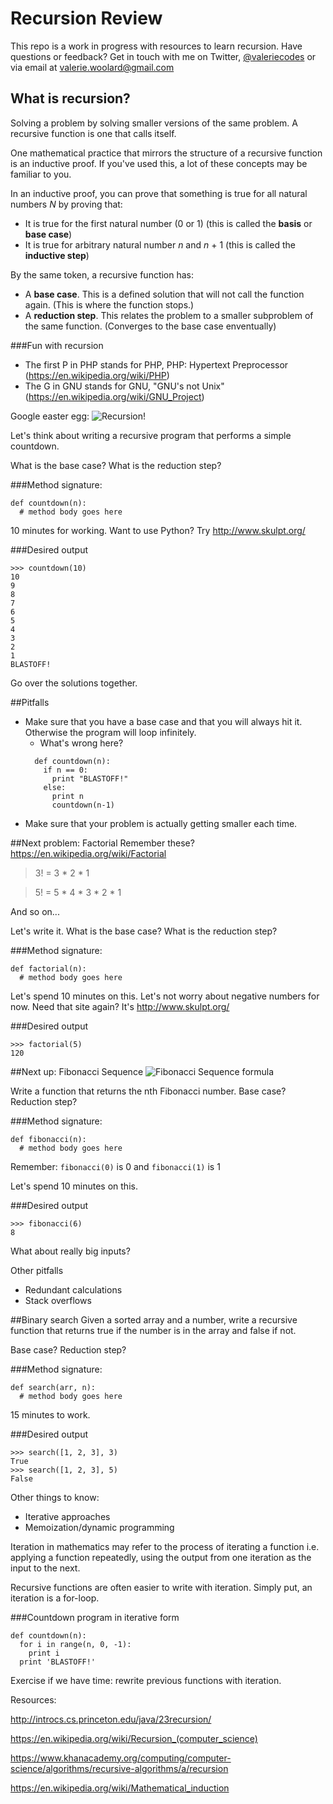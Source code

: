 # Recursion Review
This repo is a work in progress with resources to learn recursion. Have questions or feedback? Get in touch with me on Twitter, [@valeriecodes](https://twitter.com/valeriecodes) or via email at [valerie.woolard@gmail.com](mailto:valerie.woolard@gmail.com)

## What is recursion?
Solving a problem by solving smaller versions of the same problem. A recursive function is one that calls itself.

One mathematical practice that mirrors the structure of a recursive function is an inductive proof. If you've used this, a lot of these concepts may be familiar to you.

In an inductive proof, you can prove that something is true for all natural numbers _N_ by proving that:

* It is true for the first natural number (0 or 1) (this is called the **basis** or **base case**)
* It is true for arbitrary natural number _n_ and _n_ + 1 (this is called the **inductive step**)

By the same token, a recursive function has:

* A **base case**. This is a defined solution that will not call the function again. (This is where the function stops.)
* A **reduction step**. This relates the problem to a smaller subproblem of the same function. (Converges to the base case enventually)

###Fun with recursion

* The first P in PHP stands for PHP, PHP: Hypertext Preprocessor (https://en.wikipedia.org/wiki/PHP)
* The G in GNU stands for GNU, "GNU's not Unix" (https://en.wikipedia.org/wiki/GNU_Project)

Google easter egg:
![Recursion!](http://65.media.tumblr.com/bad657fe04a18ebc7ffdf4ef28c498bd/tumblr_msv4e7mMOy1qea4hso1_1280.png)

Let's think about writing a recursive program that performs a simple countdown.

What is the base case?
What is the reduction step?

###Method signature:
```
def countdown(n):
  # method body goes here
```

10 minutes for working.
Want to use Python? Try http://www.skulpt.org/

###Desired output
```
>>> countdown(10)
10
9
8
7
6
5
4
3
2
1
BLASTOFF!
```

Go over the solutions together.

##Pitfalls

* Make sure that you have a base case and that you will always hit it. Otherwise the program will loop infinitely.
  * What's wrong here?
  ```
    def countdown(n):
      if n == 0:
        print "BLASTOFF!"
      else:
        print n
        countdown(n-1)
  ```
* Make sure that your problem is actually getting smaller each time.

##Next problem: Factorial
Remember these? https://en.wikipedia.org/wiki/Factorial
> 3! = 3 * 2 * 1

> 5! = 5 * 4 * 3 * 2 * 1

And so on...

Let's write it.
What is the base case?
What is the reduction step?

###Method signature:
```
def factorial(n):
  # method body goes here
```

Let's spend 10 minutes on this. Let's not worry about negative numbers for now.
Need that site again? It's http://www.skulpt.org/

###Desired output
```
>>> factorial(5)
120
```

##Next up: Fibonacci Sequence
![Fibonacci Sequence formula](http://www.roulette-systems.org/wp-content/uploads/2012/06/fibonacciformula.jpg)

Write a function that returns the nth Fibonacci number.
Base case? Reduction step?

###Method signature:
```
def fibonacci(n):
  # method body goes here
```

Remember: `fibonacci(0)` is 0 and `fibonacci(1)` is 1

Let's spend 10 minutes on this.

###Desired output
```
>>> fibonacci(6)
8
```

What about really big inputs?

Other pitfalls

* Redundant calculations
* Stack overflows

##Binary search
Given a sorted array and a number, write a recursive function that returns true if the number is in the array and false if not.

Base case? Reduction step?

###Method signature:
```
def search(arr, n):
  # method body goes here
```

15 minutes to work.

###Desired output
```
>>> search([1, 2, 3], 3)
True
>>> search([1, 2, 3], 5)
False
```

Other things to know:
* Iterative approaches
* Memoization/dynamic programming

Iteration in mathematics may refer to the process of iterating a function i.e. applying a function repeatedly, using the output from one iteration as the input to the next.

Recursive functions are often easier to write with iteration. Simply put, an iteration is a for-loop.

###Countdown program in iterative form
```
def countdown(n):
  for i in range(n, 0, -1):
    print i
  print 'BLASTOFF!'
```

Exercise if we have time: rewrite previous functions with iteration.

Resources:

http://introcs.cs.princeton.edu/java/23recursion/

https://en.wikipedia.org/wiki/Recursion_(computer_science)

https://www.khanacademy.org/computing/computer-science/algorithms/recursive-algorithms/a/recursion

https://en.wikipedia.org/wiki/Mathematical_induction
